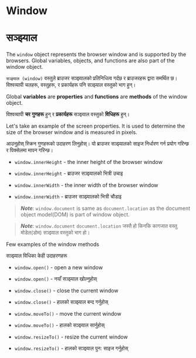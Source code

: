 # Window

# सञ्झ्याल

The `window` object represents the browser window and is supported by the browsers. Global variables, objects, and functions are also part of the window object. 

`सञ्झ्याल (window)` वस्तुले ब्राउजर सञ्झ्यालको प्रतिनिधित्व गर्दछ र ब्राउजरहरू द्वारा समर्थित छ। विश्वव्यापी चलहरू, वस्तुहरू, र प्रकार्यहरू पनि सञ्झ्याल वस्तुको भाग हुन्।

Global **variables** are **properties** and **functions** are **methods** of the window object.

विश्वव्यापी **चर** **गुणहरू** हुन् र **प्रकार्यहरू** सञ्झ्याल वस्तुको **विधिहरू** हुन्।

Let's take an example of the screen properties. It is used to determine the size of the browser window and is measured in pixels.    

आउनुहोस् स्क्रिन गुणहरूको उदाहरण लिनुहोस्। यो ब्राउजर सञ्झ्यालको साइज निर्धारण गर्न प्रयोग गरिन्छ र पिक्सेलमा मापन गरिन्छ।

* `window.innerHeight` - the inner height of the browser window

* `window.innerHeight` - ब्राउजर सञ्झ्यालको भित्री उचाइ

* `window.innerWidth` - the inner width of the browser window

* `window.innerWidth` - ब्राउजर सञ्झ्यालको भित्री चौडाइ


> _**Note**_:  `window.document` is same as   `document.location` as  the document object model\(DOM\) is part of window object.

> _**Note**_:  `window.document` `document.location` जस्तै हो किनकि कागजात वस्तु मोडेल(डोम) सञ्झ्याल वस्तुको भाग हो।

Few examples of the window methods

सञ्झ्याल विधिका केही उदाहरणहरू

* `window.open()` - open a new window

* `window.open()` - नयाँ सञ्झ्याल खोल्नुहोस्

* `window.close()` - close the current window
* `window.close()` - हालको सञ्झ्याल बन्द गर्नुहोस्

* `window.moveTo()` - move the current window
* `window.moveTo()` - हालको सञ्झ्याल सार्नुहोस्

* `window.resizeTo()` - resize the current window
* `window.resizeTo()` - हालको सञ्झ्याल पुन: साइज गर्नुहोस्

 


